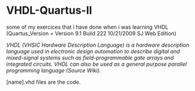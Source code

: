 # VHDL-Quartus-II
some of my exercices that i have done when i was learning VHDL (Quartus_Version = Version 9.1 Build 222 10/21/2009 SJ Web Edition)

*VHDL (VHSIC Hardware Description Language) is a hardware description language used in electronic design automation to describe digital and mixed-signal systems such as field-programmable gate arrays and integrated circuits. VHDL can also be used as a general purpose parallel programming language (Source Wiki).*

[name].vhd files are the code.
